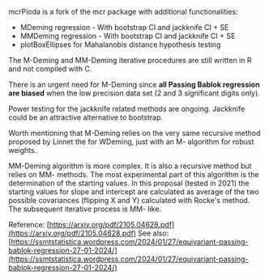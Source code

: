 mcrPioda is a fork of the mcr package with additional functionalities:

 - MDeming regression - With bootstrap CI and jackknife CI + SE 
 - MMDeming regression - With bootstrap CI and jackknife CI + SE
 - plotBoxEllipses for Mahalanobis distance hypothesis testing

The M-Deming and MM-Deming iterative procedures are still written in R and not compiled with C.

There is an urgent need for M-Deming since **all Passing Bablok regression are biased** when
the low precision data set (2 and 3 significant digits only).

Power testing for the jackknife related methods are ongoing. Jackknife could be an
attractive alternative to bootstrap.

Worth mentioning that M-Deming relies on the very same recursive method proposed by Linnet
the for WDeming, just with an M- algorithm for robust weights.

MM-Deming algorithm is more complex. It is also a recursive method but relies on MM- methods. The most
experimental part of this algorithm is the determination of the starting values.
In this proposal (tested in 2021) the starting values for slope and intercept are calculated
as average of the two possible covariances (flipping X and Y) calculated with Rocke's method.
The subsequent iterative process is MM- like.

Reference: [https://arxiv.org/pdf/2105.04628.pdf](https://arxiv.org/pdf/2105.04628.pdf)
See also: [https://ssmtstatistica.wordpress.com/2024/01/27/equivariant-passing-bablok-regression-27-01-2024/](https://ssmtstatistica.wordpress.com/2024/01/27/equivariant-passing-bablok-regression-27-01-2024/)
